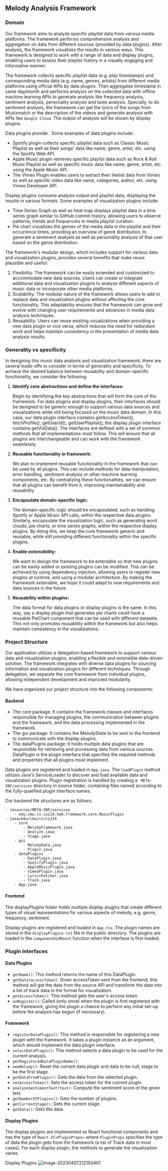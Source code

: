 ## Melody Analysis Framework

### Domain

Our framework aims to analyze specific playlist data from various media platforms. The framework performs comprehensive analysis and aggregation on data from different sources (provided by data plugins). After analysis, the framework visualizes the results in various ways. This framework is designed to work with a range of data and display plugins, enabling users to assess their playlist history in a visually engaging and informative manner.

The framework collects specific playlist data (e.g. play timestamps) and corresponding media data (e.g. name, genres, artists) from different media platforms using official APIs by data plugins. Then aggregates timestamp in same day/month and performs analysis on the collected data with offline machine learning APIs to generate analysis like frequency analysis, sentiment analysis, personality analysis and taste analysis. Specially, to do sentiment analysis, the framework can get the lyrics of the songs from Musixmatch or the description of the videos and generate analysis with APIs like `Google Cloud`. The output of analysis will be shown by display plugins.

Data plugins provide . Some examples of data plugins include:

- Spotify plugin collects specific playlist data such as Classic Music Playlist as well as their songs' data like name, genre, artist, etc. using the Spotify Web API.
- Apple Music plugin retrieves specific playlist data such as Rock & Roll Music Playlist as well as specific music data like name, genre, artist, etc. using the Apple Music API.
- The Vimeo Plugin enables users to extract their likelist data from Vimeo as well as specific video data like name, categories, author, etc. using Vimeo Developer API.

Display plugins consume analysis output and playlist data, displaying the results in various formats. Some examples of visualization plugins include:

- Time Series Graph as well as heat map displays playlist data in a time series graph similar to GitHub commit history, allowing users to observe patterns, trends and frequencies in media playlist curation.
- Pie chart visualizes the genres of the media data in the playlist and their occurrence times, providing an overview of genre distribution, to generate a sentiment analysis as well as personality analysis of that user based on the genre distribution.

The framework's modular design, which includes support for various data and visualization plugins, provides several benefits that make reuse plausible and useful:

1. Flexibility: The framework can be easily extended and customized to accommodate new data sources. Users can create or integrate additional data and visualization plugins to analyze different aspects of music data or incorporate other media platforms.
2. Scalability: The modular nature of the framework allows users to add or replace data and visualization plugins without affecting the core functionality. This adaptability ensures that the framework can grow and evolve with changing user requirements and advances in media data analysis techniques.
3. Reusability: Users can reuse existing visualizations when providing a new data plugin or vice versa, which reduces the need for redundant work and helps maintain consistency in the presentation of media data analysis results.

### Generality vs specificity

In designing this music data analysis and visualization framework, there are several trade-offs to consider in terms of generality and specificity. To achieve the desired balance between reusability and domain-specific functionality, we consider the following:

1. **Identify core abstractions and define the interfaces:**

   Begin by identifying the key abstractions that will form the core of the framework. For data plugins and display plugins, their interfaces should be designed to be generic enough to support various data sources and visualizations while still being focused on the music data domain. In this case, our data plugin interface contains getAccessToken(), fetchProfile(), getUserId(), getUserPlaylist(); the display plugin interface contains getVisData(). The interfaces are defined with a set of common methods that all implementations must follow. This will ensure that all plugins are interchangeable and can work with the framework seamlessly.

2. **Reusable functionality in framework:**

   We plan to implement reusable functionality in the framework that can be used by all plugins. This can include methods for data manipulation, error handling, sentiment analysis or other machine learning components, etc. By centralizing these functionalities, we can ensure that all plugins can benefit from it, improving maintainability and reusability.

3. **Encapsulate domain-specific logic:**

   The domain-specific logic should be encapsulated, such as handling Spotify or Apple Music API calls, within the respective data plugins. Similarly, encapsulate the visualization logic, such as generating word clouds, pie charts, or time series graphs, within the respective display plugins. By doing this, we keep the core framework generic and reusable, while still providing different functionality within the specific plugins.

4. **Enable extensibility:**

   We want to design the framework to be extensible so that new plugins can be easily added or existing plugins can be modified. This can be achieved by using dependency injection, allowing users to register new plugins at runtime, and using a modular architecture. By making the framework extensible, we hope it could adapt to new requirements and data sources in the future.

5. **Reusability within plugins:**

   The data format for data plugins or display plugins is the same. In this way, say a display plugin that generates pie charts could have a reusable PieChart component that can be used with different datasets. This not only promotes reusability within the framework but also helps maintain consistency in the visualizations.

### Project Structure

Our application utilizes a delegation-based framework to support various data and visualization plugins, enabling a flexible and extensible data-driven solution. The framework integrates with diverse data plugins for sourcing information and visualization plugins for different techniques. Through delegation, we separate the core framework from individual plugins, allowing independent development and improved modularity.

We have organized our project structure into the following components:

#### Backend

- The core package: It contains the framework classes and interfaces responsible for managing plugins, the communication between plugins and the framework, and the data processing implemented in the framework.
- The gui package: It contains the MelodyState to be sent to the frontend to communicate with the display plugins.
- The dataPlugins package: It holds multiple data plugins that are responsible for retrieving and processing data from various sources. DataPlugin is the plugin interface that specifies the required methods and properties that all plugins must implement.

Data plugins are registered and loaded in `App.java`. The `loadPlugin` method utilizes Java's ServiceLoader to discover and load available data and visualization plugins. Plugin registration is handled by creating a ` META-INF/services` directory in source folder, containing files named according to the fully-qualified plugin interface names.

Our backend file structures are as follows:

```
- resources/META-INF/services
	- edu.cmu.cs.cs214.hw6.framework.core.MusicPlugin
- java/edu/cmu/cs/cs214
	- core
		- MelodyFramework.java
		- Analyze.java
		- Stage.java
	- gui
		- MelodyData.java
		- Plugin.java
	- dataPlugins
		- DataPlugin.java
		- SpotifyPlugin.java
		- AppleMusicPlugin.java
		- VimeoPlugin.java
		- LyricsFetcher.java
		- Track.java
	- App.java
```

#### Frontend

The displayPlugins folder holds multiple display plugins that create different types of visual representations for various aspects of melody, e.g. genre, frequency, sentiment.

Display plugins are registered and loaded in `App.tsx`. The plugin names are stored in the `displayPlugins.txt` file in the public directory. The plugins are loaded in the `componentDidMount` function when the interface is first loaded.

### Plugin Interfaces

#### Data Plugins

- `getName()`: This method returns the name of this DataPlugin.
- `getData(accessToken)`: Given accessToken sent from the frontend, this method will get the data from the source API and transform the data into a list of track data in the format for visualization.
- `getAccessToken()`: This method gets the user's access token.
- `onRegister()`: Called (only once) when the plugin is first registered with the framework, giving the plugin a chance to perform any initial set-up before the analysis has begun (if necessary).

#### Framework

- `registerDataPlugin()`: This method is responsible for registering a new plugin with the framework. It takes a plugin instance as an argument, which should implement the data plugin interface.
- `selectDataPlugin()`: This method selects a data plugin to be used for the current analysis.
- `getRegisteredDataPluginName()`:
- `newMelody()`: Reset the current data plugin and data to be null, stage to be the first stage.
- `getDataFromPlugin()`: Gets the data from the selected plugin.
- `setAccessToken()`: Sets the access token for the current plugin.
- `analyzeSentimentText(text)`: Compute the sentiment score of the given text.
- `getNumberOfPlugins()`: Gets the number of plugins.
- `getCurrentStage()`: Gets the current stage.
- `getData()`: Gets the data.

#### Display Plugins

The display plugins are implemented as React functional components and has the type of `React.FC<PluginProps>` where `PluginProps` specifies the type of data the plugin gets from the framework (a list of Track data in most cases). For each display plugin, the methods to generate the visualization varies.

Display Plugins
![image-20230407212150401](fig/model.png)
